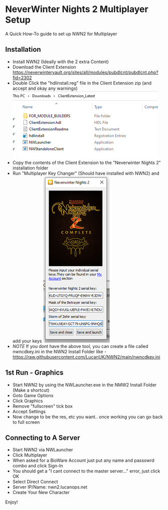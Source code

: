 # NeverWinter Nights 2 Multiplayer Setup

A Quick How-To guide to set up NWN2 for Multiplayer

## Installation
* Install NWN2 (Ideally with the 2 extra Content)
* Download the Client Extension https://neverwintervault.org/sites/all/modules/pubdlcnt/pubdlcnt.php?fid=2302
* Double Click the "hdlinstall.reg" file in the Client Extension zip (and accept and okay any warnings) ![hdlinstall.reg](https://github.com/LucanUK/NWN2/blob/498c181b0c39b46c2d573bdd9fb29ea3e7020556/images/NWN2-1.PNG)
* Copy the contents of the Client Extension to the "Neverwinter Nights 2" installation folder
* Run "Multiplayer Key Changer" (Should have installed with NWN2) and add your keys ![CDK](https://github.com/LucanUK/NWN2/blob/498c181b0c39b46c2d573bdd9fb29ea3e7020556/images/NWN2-keys.PNG)
* *NOTE* If you dont have the above tool, you can create a file called nwncdkey.ini in the NWN2 Install Folder like - https://raw.githubusercontent.com/LucanUK/NWN2/main/nwncdkey.ini

## 1st Run - Graphics
* Start NWN2 by using the NWLauncher.exe in the NMW2 Install Folder (Make a shortcut)
* Goto Game Options
* Click Graphics
* Remove "fullscreen" tick box
* Accept Settings
* Now change to be the res, etc you want.. once working you can go back to full screen

## Connecting to A Server
* Start NWN2 via NWLauncher
* Click Multiplayer
* When asked for a BioWare Account just put any name and passowrd combo and click Sign-In
* You should get a "I cant connect to the master server..." error, just click OK
* Select Direct Connect
* Server IP/Name: nwn2.lucanops.net
* Create Your New Character

Enjoy!
